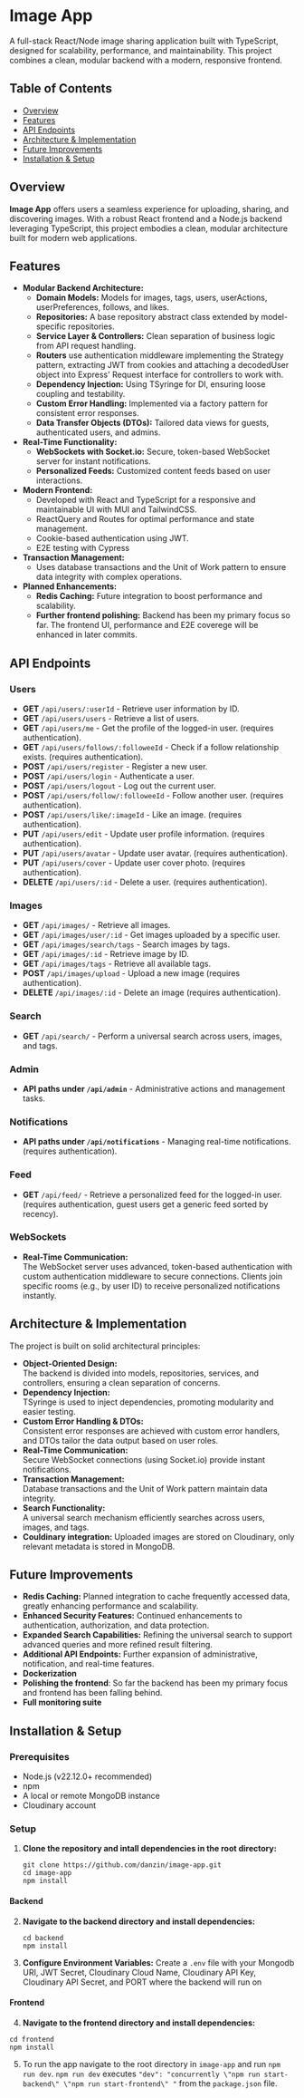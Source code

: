 # Image App

A full-stack React/Node image sharing application built with TypeScript, designed for scalability, performance, and maintainability. This project combines a clean, modular backend with a modern, responsive frontend.

## Table of Contents
- [Overview](#overview)
- [Features](#features)
- [API Endpoints](#api-endpoints)
- [Architecture & Implementation](#architecture--implementation)
- [Future Improvements](#future-improvements)
- [Installation & Setup](#installation--setup)

## Overview
**Image App** offers users a seamless experience for uploading, sharing, and discovering images. With a robust React frontend and a Node.js backend leveraging TypeScript, this project embodies a clean, modular architecture built for modern web applications.

## Features
- **Modular Backend Architecture:**
  - **Domain Models:** Models for images, tags, users, userActions, userPreferences, follows, and likes.
  - **Repositories:** A base repository abstract class extended by model-specific repositories.
  - **Service Layer & Controllers:** Clean separation of business logic from API request handling.
  - **Routers** use authentication middleware implementing the Strategy pattern, extracting JWT from cookies and attaching a decodedUser object into Express' Request interface for controllers to work with. 
  - **Dependency Injection:** Using TSyringe for DI, ensuring loose coupling and testability.
  - **Custom Error Handling:** Implemented via a factory pattern for consistent error responses.
  - **Data Transfer Objects (DTOs):** Tailored data views for guests, authenticated users, and admins.
- **Real-Time Functionality:**
  - **WebSockets with Socket.io:** Secure, token-based WebSocket server for instant notifications.
  - **Personalized Feeds:** Customized content feeds based on user interactions.
- **Modern Frontend:**
  - Developed with React and TypeScript for a responsive and maintainable UI with MUI and TailwindCSS.
  - ReactQuery and Routes for optimal performance and state management.
  - Cookie-based authentication using JWT. 
  - E2E testing with Cypress
- **Transaction Management:**
  - Uses database transactions and the Unit of Work pattern to ensure data integrity with complex operations.
- **Planned Enhancements:**
  - **Redis Caching:** Future integration to boost performance and scalability.
  - **Further frontend polishing:** Backend has been my primary focus so far. The frontend UI, performance and E2E coverege will be enhanced in later commits.

## API Endpoints

### Users
- **GET** `/api/users/:userId` - Retrieve user information by ID.
- **GET** `/api/users/users` - Retrieve a list of users.
- **GET** `/api/users/me` - Get the profile of the logged-in user. (requires authentication).
- **GET** `/api/users/follows/:followeeId` - Check if a follow relationship exists. (requires authentication).
- **POST** `/api/users/register` - Register a new user.
- **POST** `/api/users/login` - Authenticate a user. 
- **POST** `/api/users/logout` - Log out the current user. 
- **POST** `/api/users/follow/:followeeId` - Follow another user. (requires authentication).
- **POST** `/api/users/like/:imageId` - Like an image. (requires authentication).
- **PUT** `/api/users/edit` - Update user profile information. (requires authentication).
- **PUT** `/api/users/avatar` - Update user avatar. (requires authentication).
- **PUT** `/api/users/cover` - Update user cover photo. (requires authentication).
- **DELETE** `/api/users/:id` - Delete a user. (requires authentication).

### Images
- **GET** `/api/images/` - Retrieve all images.
- **GET** `/api/images/user/:id` - Get images uploaded by a specific user.
- **GET** `/api/images/search/tags` - Search images by tags.
- **GET** `/api/images/:id` - Retrieve image by ID.
- **GET** `/api/images/tags` - Retrieve all available tags.
- **POST** `/api/images/upload` - Upload a new image (requires authentication).
- **DELETE** `/api/images/:id` - Delete an image (requires authentication).

### Search
- **GET** `/api/search/` - Perform a universal search across users, images, and tags.

### Admin
- **API paths under `/api/admin`** - Administrative actions and management tasks.

### Notifications
- **API paths under `/api/notifications`** - Managing real-time notifications. (requires authentication).

### Feed
- **GET** `/api/feed/` - Retrieve a personalized feed for the logged-in user. (requires authentication, guest users get a generic feed sorted by recency).

### WebSockets
- **Real-Time Communication:**  
  The WebSocket server uses advanced, token-based authentication with custom authentication middleware to secure connections. Clients join specific rooms (e.g., by user ID) to receive personalized notifications instantly.

## Architecture & Implementation
The project is built on solid architectural principles:
- **Object-Oriented Design:**  
  The backend is divided into models, repositories, services, and controllers, ensuring a clean separation of concerns.
- **Dependency Injection:**  
  TSyringe is used to inject dependencies, promoting modularity and easier testing.
- **Custom Error Handling & DTOs:**  
  Consistent error responses are achieved with custom error handlers, and DTOs tailor the data output based on user roles.
- **Real-Time Communication:**  
  Secure WebSocket connections (using Socket.io) provide instant notifications.
- **Transaction Management:**  
  Database transactions and the Unit of Work pattern maintain data integrity.
- **Search Functionality:**  
  A universal search mechanism efficiently searches across users, images, and tags.
- **Couldinary integration:**
  Uploaded images are stored on Cloudinary, only relevant metadata is stored in MongoDB.
  
## Future Improvements
 - **Redis Caching:**
    Planned integration to cache frequently accessed data, greatly enhancing performance and scalability.
 - **Enhanced Security Features:**
    Continued enhancements to authentication, authorization, and data protection.
 - **Expanded Search Capabilities:**
    Refining the universal search to support advanced queries and more refined result filtering.
 - **Additional API Endpoints:** 
    Further expansion of administrative, notification, and real-time features.
 - **Dockerization**
 - **Polishing the frontend**:
    So far the backend has been my primary focus and frontend has been falling behind.
 - **Full monitoring suite**
   
## Installation & Setup

### Prerequisites
- Node.js (v22.12.0+ recommended)
- npm
- A local or remote MongoDB instance
- Cloudinary account
  
### Setup
1. **Clone the repository and intall dependencies in the root directory:**
   ```
   git clone https://github.com/danzin/image-app.git
   cd image-app
   npm install
   ```
#### Backend   
2. **Navigate to the backend directory and install dependencies:**
    ```
    cd backend
    npm install
      ```
3. **Configure Environment Variables:**
  Create a `.env` file with your Mongodb URI, JWT Secret, Cloudinary Cloud Name, Cloudinary API Key, Cloudinary API Secret, and PORT where the backend will run on

#### Frontend 
4. **Navigate to the frontend directory and install dependencies:**
  ```
  cd frontend
  npm install
  ```
5. To run the app navigate to the root directory in `image-app` and run `npm run dev`.
  `npm run dev` executes `"dev": "concurrently \"npm run start-backend\" \"npm run start-frontend\" "` from the `package.json` file.
   
 
   
